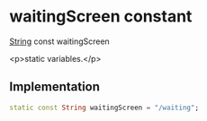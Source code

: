 


# waitingScreen constant







[String](https:api.flutter.dev/flutter/dart-core/String-class.html) const waitingScreen
  




\<p\>static variables.\</p\>



## Implementation

```dart
static const String waitingScreen = "/waiting";
```







